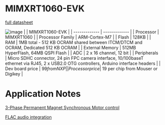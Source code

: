 # MIMXRT1060-EVK
[full datasheet](https://drive.google.com/file/d/1ni9gx9tnWHMrByLwhBYwFZm_e8qLZ4N0/view?usp=sharing)

![image](https://user-images.githubusercontent.com/2941745/161350390-1fc169d8-a602-41ee-9b5b-de44c0f50bda.png)
|   | MIMXRT1060-EVK |
| ------------- | ------------- |
| Processor  | MIMXRT1060  |
| Processor Family  | ARM-Cortex-M7  |
| Flash  | 128KB  |
| RAM  | 1MB total - 512 KB OCRAM shared between ITCM/DTCM and OCRAM, Dedicated 512 KB OCRAM  |
| External Memory | 512MB HyperFlash, 64MB QSPI Flash  |
| ADC  | 2 x 16 channel, 12 bit  |
| Peripherals  | Micro SDHC connector, 24 pin FPC camera interface, 10/100baseT ethernet via RJ45, 2 x USB2.0 OTG controllers, Arduino interface headers  |
| Dev board price  | $99 from NXP  |
| Processor price | ~$19 per chip from Mouser or Digikey |

# Application Notes
[3-Phase Permanent Magnet Synchronous Motor control](https://www.nxp.com/docs/en/application-note/AN12214.pdf)

[FLAC audio integration](https://www.nxp.com/docs/en/application-note/AN13291.pdf)
